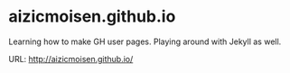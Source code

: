 # aizicmoisen.github.io

Learning how to make GH user pages. Playing around with Jekyll as well.

URL: http://aizicmoisen.github.io/
